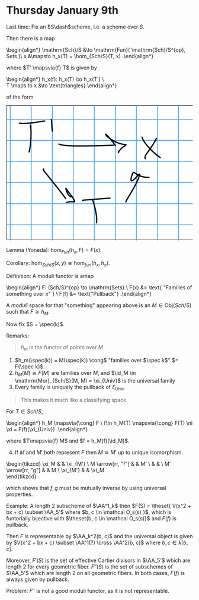 # Thursday January 9th

Last time:
Fix an $S\dash$scheme, i.e. a scheme over $S$.

Then there is a map

\begin{align*}
\mathrm{Sch}/S &\to \mathrm{Fun}( \mathrm{Sch}/S^{op}, Sets )\\
x &\mapsto h_x(T) = \hom_{Sch/S}(T, x)
.\end{align*}

where $T' \mapsvia{f} T$ is given by 

\begin{align*}
h_x(f): h_x(T) \to h_x(T') \\\
T \maps to x &\to \text{triangles}
\end{align*}

of the form

![Image](figures/2020-01-09-12:39.png)

Lemma (Yoneda):
$\hom_{Fun}(h_x, F) = F(x)$.

Corollary:
$\hom_{Sch/S}(x, y) \cong \hom_{fun}(h_x, h_y)$.

Definition:
A moduli functor is  amap

\begin{align*}
F: (Sch/S)^{op} \to \mathrm{Sets} \\
F(x) &= \text{ "Families of something over $x$" } \\
F(f) &= \text{"Pullback"}
.\end{align*}

A *moduli* space for that "something" appearing above is an $M \in \mathrm{Obj}(Sch/S)$ such that $F \cong h_M$.

Now fix $S = \spec(k)$.

Remarks:

> $h_m$ is the functor of points over $M$

1. $h_m(\spec(k)) = M(\spec(k)) \cong$ "families over $\spec k$" $= F(\spec k)$.
2. $h_M(M) \cong F(M)$ are families over $M$, and $\id_M \in \mathrm{Mor}_{Sch/S}(M, M) = \xi_{Univ}$ is the universal family
3. Every family is uniquely the pullback of $\xi_{Univ}$ 

> This makes it much like a classifying space.

For $T\in Sch/S$,

\begin{align*}
h_M \mapsvia{\cong} F \\
f\in h_M(T) \mapsvia{\cong} F(T) \ni \xi = F(f)(\xi_{Univ})
.\end{align*}

where $T\mapsvia{f} M$ and $f = h_M(f)(\id_M)$.

4. If $M$ and $M'$ both represent $F$ then $M \cong M'$ up to unique isomorphism.

\begin{tikzcd}
\xi_M              &  & \xi_{M'} \\
M \arrow[rr, "f"]  &  & M'       \\
                   &  &          \\
M' \arrow[rr, "g"] &  & M        \\
\xi_{M'}           &  & \xi_M   
\end{tikzcd}

which shows that $f, g$ must be mutually inverse by using universal properties.


Example:
A length 2 subscheme of $\AA^1_k$ then $F(S) = \theset{ V(x^2 + bx + c) \subset \AA_5'$ where $b, c \in \mathcal O_s(s) }$, which is funtorially bijective with $\theset{b, c \in \mathcal O_s(s)}$ and $F(f)$ is pullback.

Then $F$ is representable by $\AA_k^2(b, c)$ and the universal object is given by $V(x^2 + bx + c) \subset \AA^1(?) \cross \AA^2(b, c)$ where $b, c \in k[b, c]$.

Moreover, $F'(S)$ is the set of effective Cartier divisors in $\AA_5'$ which are length 2 for every geometric fiber.
$F''(S)$ is the set of subschemes of $\AA_5'$ which are length 2 on all geometric fibers.
In both cases, $F(f)$ is always given by pullback.

Problem: $F''$ is not a good moduli functor, as it is not representable.
